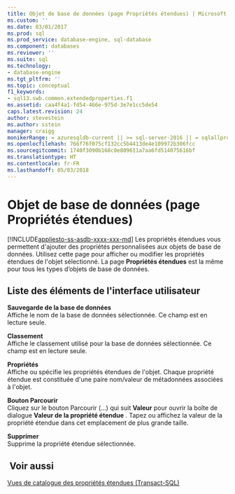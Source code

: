 ```yaml
---
title: Objet de base de données (page Propriétés étendues) | Microsoft Docs
ms.custom: ''
ms.date: 03/01/2017
ms.prod: sql
ms.prod_service: database-engine, sql-database
ms.component: databases
ms.reviewer: ''
ms.suite: sql
ms.technology:
- database-engine
ms.tgt_pltfrm: ''
ms.topic: conceptual
f1_keywords:
- sql13.swb.common.extendedproperties.f1
ms.assetid: caa4f4a1-fd54-466e-975d-3e7e1cc5de54
caps.latest.revision: 24
author: stevestein
ms.author: sstein
manager: craigg
monikerRange: = azuresqldb-current || >= sql-server-2016 || = sqlallproducts-allversions
ms.openlocfilehash: 766f76f075cf132cc5b4413de4e109972b306fcc
ms.sourcegitcommit: 1740f3090b168c0e809611a7aa6fd514075616bf
ms.translationtype: HT
ms.contentlocale: fr-FR
ms.lasthandoff: 05/03/2018
---
```

# <a name="database-object-extended-properties-page"></a>Objet de base de données (page Propriétés étendues)
[!INCLUDE[appliesto-ss-asdb-xxxx-xxx-md](../../includes/appliesto-ss-asdb-xxxx-xxx-md.md)]
  Les propriétés étendues vous permettent d'ajouter des propriétés personnalisées aux objets de base de données. Utilisez cette page pour afficher ou modifier les propriétés étendues de l'objet sélectionné. La page **Propriétés étendues** est la même pour tous les types d’objets de base de données.  
  
## <a name="uielement-list"></a>Liste des éléments de l'interface utilisateur  
 **Sauvegarde de la base de données**  
 Affiche le nom de la base de données sélectionnée. Ce champ est en lecture seule.  
  
 **Classement**  
 Affiche le classement utilisé pour la base de données sélectionnée. Ce champ est en lecture seule.  
  
 **Propriétés**  
 Affiche ou spécifie les propriétés étendues de l'objet. Chaque propriété étendue est constituée d'une paire nom/valeur de métadonnées associées à l'objet.  
  
 **Bouton Parcourir**  
 Cliquez sur le bouton Parcourir (…) qui suit **Valeur** pour ouvrir la boîte de dialogue **Valeur de la propriété étendue** . Tapez ou affichez la valeur de la propriété étendue dans cet emplacement de plus grande taille.  
  
 **Supprimer**  
 Supprime la propriété étendue sélectionnée.  
  
## <a name="see-also"></a> Voir aussi  
 [Vues de catalogue des propriétés étendues &#40;Transact-SQL&#41;](http://msdn.microsoft.com/library/f39fd324-efd4-4468-884c-bf77ed1a026f)  
  
  
